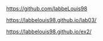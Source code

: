 https://github.com/labbeLouis98

https://labbelouis98.github.io/lab03/

https://labbelouis98.github.io/ex2/